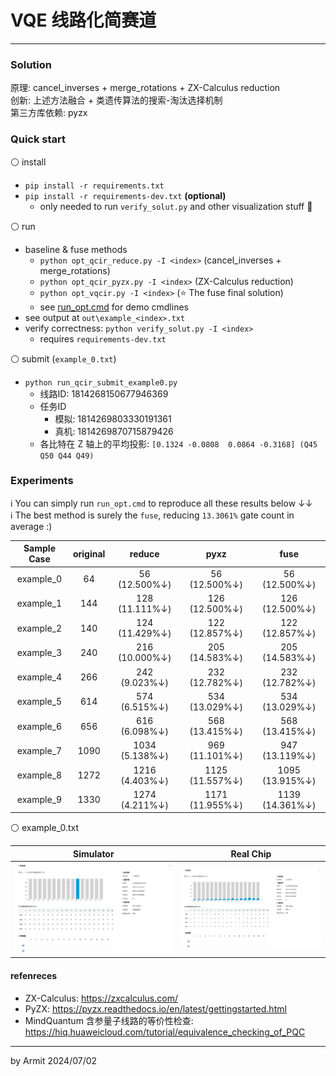 # VQE 线路化简赛道

----

### Solution

原理: cancel_inverses + merge_rotations + ZX-Calculus reduction  
创新: 上述方法融合 + 类遗传算法的搜索-淘汰选择机制  
第三方库依赖: pyzx


### Quick start

⚪ install

- `pip install -r requirements.txt`
- `pip install -r requirements-dev.txt` **(optional)**
  - only needed to run `verify_solut.py` and other visualization stuff 🤔

⚪ run
 
- baseline & fuse methods
  - `python opt_qcir_reduce.py -I <index>` (cancel_inverses + merge_rotations)
  - `python opt_qcir_pyzx.py -I <index>` (ZX-Calculus reduction)
  - `python opt_vqcir.py -I <index>` (⭐ The fuse final solution)
  - see [run_opt.cmd](./run_opt.cmd) for demo cmdlines
- see output at `out\example_<index>.txt`
- verify correctness: `python verify_solut.py -I <index>`
  - requires `requirements-dev.txt`

⚪ submit (`example_0.txt`)

- `python run_qcir_submit_example0.py`
  - 线路ID: 1814268150677946369
  - 任务ID
    - 模拟: 1814269803330191361
    - 真机: 1814269870715879426
  - 各比特在 Z 轴上的平均投影: `[0.1324 -0.0808  0.0864 -0.3168] (Q45 Q50 Q44 Q49)`


### Experiments

ℹ You can simply run `run_opt.cmd` to reproduce all these results below ↓↓  
ℹ The best method is surely the `fuse`, reducing `13.3061%` gate count in average :)  

| Sample Case | original | reduce | pyxz | fuse |
| :-: | :-: | :-: | :-: | :-: |
| example_0 |   64 |   56 (12.500%↓) |   56 (12.500%↓) |   56 (12.500%↓) |
| example_1 |  144 |  128 (11.111%↓) |  126 (12.500%↓) |  126 (12.500%↓) |
| example_2 |  140 |  124 (11.429%↓) |  122 (12.857%↓) |  122 (12.857%↓) |
| example_3 |  240 |  216 (10.000%↓) |  205 (14.583%↓) |  205 (14.583%↓) |
| example_4 |  266 |  242  (9.023%↓) |  232 (12.782%↓) |  232 (12.782%↓) |
| example_5 |  614 |  574  (6.515%↓) |  534 (13.029%↓) |  534 (13.029%↓) |
| example_6 |  656 |  616  (6.098%↓) |  568 (13.415%↓) |  568 (13.415%↓) |
| example_7 | 1090 | 1034  (5.138%↓) |  969 (11.101%↓) |  947 (13.119%↓) |
| example_8 | 1272 | 1216  (4.403%↓) | 1125 (11.557%↓) | 1095 (13.915%↓) |
| example_9 | 1330 | 1274  (4.211%↓) | 1171 (11.955%↓) | 1139 (14.361%↓) |

⚪ example_0.txt

| Simulator | Real Chip |
| :-: | :-: |
| ![sim-example_0.png](./img/sim-example_0.png) | ![realchip-example_0.png](./img/realchip-example_0.png) |


#### refenreces

- ZX-Calculus: https://zxcalculus.com/
- PyZX: https://pyzx.readthedocs.io/en/latest/gettingstarted.html
- MindQuantum 含参量子线路的等价性检查: https://hiq.huaweicloud.com/tutorial/equivalence_checking_of_PQC

----
by Armit
2024/07/02 
